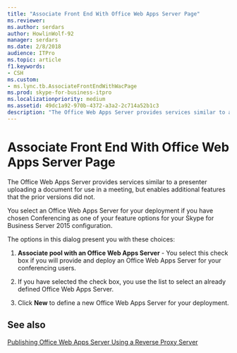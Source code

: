 ```yaml
---
title: "Associate Front End With Office Web Apps Server Page"
ms.reviewer: 
ms.author: serdars
author: HowlinWolf-92
manager: serdars
ms.date: 2/8/2018
audience: ITPro
ms.topic: article
f1.keywords:
- CSH
ms.custom:
- ms.lync.tb.AssociateFrontEndWithWacPage
ms.prod: skype-for-business-itpro
ms.localizationpriority: medium
ms.assetid: 49dc1a92-970b-4372-a3a2-2c714a52b1c3
description: "The Office Web Apps Server provides services similar to a presenter uploading a document for use in a meeting, but enables additional features that the prior versions did not."
---
```


# Associate Front End With Office Web Apps Server Page

The Office Web Apps Server provides services similar to a presenter uploading a document for use in a meeting, but enables additional features that the prior versions did not.

You select an Office Web Apps Server for your deployment if you have chosen Conferencing as one of your feature options for your Skype for Business Server 2015 configuration.

The options in this dialog present you with these choices:

1. **Associate pool with an Office Web Apps Server** - You select this check box if you will provide and deploy an Office Web Apps Server for your conferencing users.

2. If you have selected the check box, you use the list to select an already defined Office Web Apps Server.

3. Click **New** to define a new Office Web Apps Server for your deployment.

## See also

[Publishing Office Web Apps Server Using a Reverse Proxy Server](/previous-versions/office/lync-server-2013/lync-server-2013-publishing-office-web-apps-server-using-a-reverse-proxy-server)